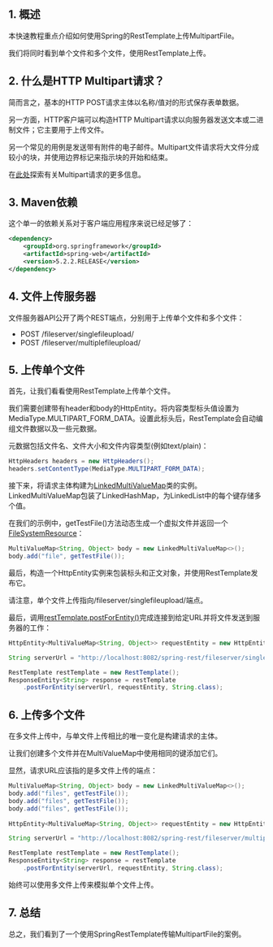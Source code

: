 ## 1. 概述

本快速教程重点介绍如何使用Spring的RestTemplate上传MultipartFile。

我们将同时看到单个文件和多个文件，使用RestTemplate上传。

## 2. 什么是HTTP Multipart请求？

简而言之，基本的HTTP POST请求主体以名称/值对的形式保存表单数据。

另一方面，HTTP客户端可以构造HTTP Multipart请求以向服务器发送文本或二进制文件；它主要用于上传文件。

另一个常见的用例是发送带有附件的电子邮件。Multipart文件请求将大文件分成较小的块，并使用边界标记来指示块的开始和结束。

在[此处](https://www.w3.org/Protocols/rfc1341/7_2_Multipart.html)探索有关Multipart请求的更多信息。

## 3. Maven依赖

这个单一的依赖关系对于客户端应用程序来说已经足够了：

```xml
<dependency>
    <groupId>org.springframework</groupId>
    <artifactId>spring-web</artifactId>
    <version>5.2.2.RELEASE</version>
</dependency>
```

## 4. 文件上传服务器

文件服务器API公开了两个REST端点，分别用于上传单个文件和多个文件：

-   POST /fileserver/singlefileupload/
-   POST /fileserver/multiplefileupload/

## 5. 上传单个文件

首先，让我们看看使用RestTemplate上传单个文件。

我们需要创建带有header和body的HttpEntity。将内容类型标头值设置为MediaType.MULTIPART_FORM_DATA。设置此标头后，RestTemplate会自动编组文件数据以及一些元数据。

元数据包括文件名、文件大小和文件内容类型(例如text/plain)：

```java
HttpHeaders headers = new HttpHeaders();
headers.setContentType(MediaType.MULTIPART_FORM_DATA);
```

接下来，将请求主体构建为[LinkedMultiValueMap](https://docs.spring.io/spring-framework/docs/current/javadoc-api/org/springframework/util/LinkedMultiValueMap.html)类的实例。LinkedMultiValueMap包装了LinkedHashMap，为LinkedList中的每个键存储多个值。

在我们的示例中，getTestFile()方法动态生成一个虚拟文件并返回一个[FileSystemResource](https://docs.spring.io/spring-framework/docs/current/javadoc-api/org/springframework/core/io/FileSystemResource.html)：

```java
MultiValueMap<String, Object> body = new LinkedMultiValueMap<>();
body.add("file", getTestFile());
```

最后，构造一个HttpEntity实例来包装标头和正文对象，并使用RestTemplate发布它。

请注意，单个文件上传指向/fileserver/singlefileupload/端点。

最后，调用[restTemplate.postForEntity()](https://www.baeldung.com/rest-template)完成连接到给定URL并将文件发送到服务器的工作：

```java
HttpEntity<MultiValueMap<String, Object>> requestEntity = new HttpEntity<>(body, headers);

String serverUrl = "http://localhost:8082/spring-rest/fileserver/singlefileupload/";

RestTemplate restTemplate = new RestTemplate();
ResponseEntity<String> response = restTemplate
    .postForEntity(serverUrl, requestEntity, String.class);
```

## 6. 上传多个文件

在多文件上传中，与单文件上传相比的唯一变化是构建请求的主体。

让我们创建多个文件并在MultiValueMap中使用相同的键添加它们。

显然，请求URL应该指的是多文件上传的端点：

```java
MultiValueMap<String, Object> body = new LinkedMultiValueMap<>();
body.add("files", getTestFile());
body.add("files", getTestFile());
body.add("files", getTestFile());
    
HttpEntity<MultiValueMap<String, Object>> requestEntity = new HttpEntity<>(body, headers);

String serverUrl = "http://localhost:8082/spring-rest/fileserver/multiplefileupload/";

RestTemplate restTemplate = new RestTemplate();
ResponseEntity<String> response = restTemplate
    .postForEntity(serverUrl, requestEntity, String.class);
```

始终可以使用多文件上传来模拟单个文件上传。

## 7. 总结

总之，我们看到了一个使用SpringRestTemplate传输MultipartFile的案例。